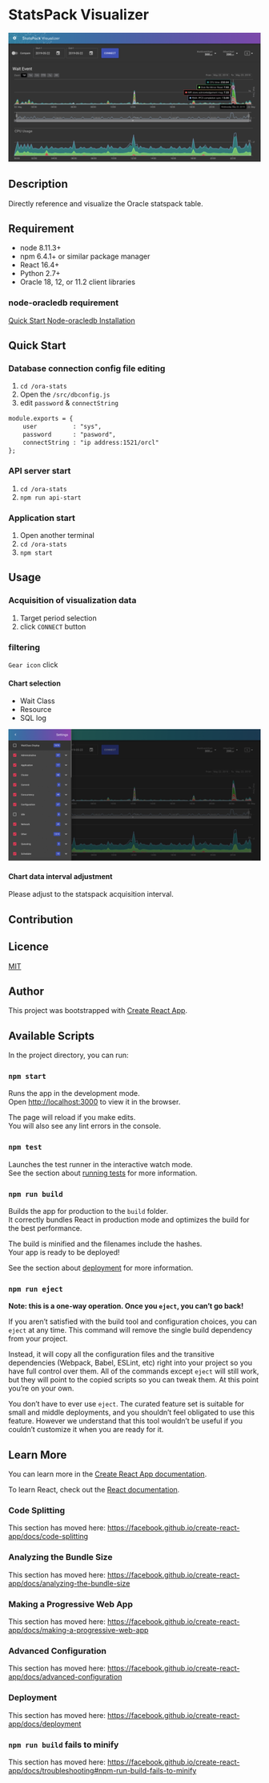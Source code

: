 StatsPack Visualizer
==========================
![image](https://github.com/JPMUG-KK/ora-stats/blob/master/public/img/screenshot.png)
## Description
Directly reference and visualize the Oracle statspack table.

## Requirement
* node 8.11.3+
* npm 6.4.1+ or similar package manager
* React 16.4+
* Python 2.7+
* Oracle 18, 12, or 11.2 client libraries

### node-oracledb requirement
[Quick Start Node-oracledb Installation](https://oracle.github.io/node-oracledb/INSTALL.html#quickstart)

## Quick Start

### Database connection config file editing
1. `cd /ora-stats`
1. Open the `/src/dbconfig.js`
1. edit `password` & `connectString`
```
module.exports = {
    user          : "sys",
    password      : "pasword",
    connectString : "ip address:1521/orcl"
};
```

### API server start
1. `cd /ora-stats`
1. `npm run api-start`

### Application start
1. Open another terminal
1. `cd /ora-stats`
1. `npm start`

## Usage

### Acquisition of visualization data

1. Target period selection
1. click `CONNECT` button

### filtering

`Gear icon` click

#### Chart selection
* Wait Class
* Resource
* SQL log 

![image](https://github.com/JPMUG-KK/ora-stats/blob/master/public/img/screenshot_setting.png)

#### Chart data interval adjustment
Please adjust to the statspack acquisition interval.

## Contribution

## Licence

[MIT](https://github.com/tcnksm/tool/blob/master/LICENCE)

## Author

This project was bootstrapped with [Create React App](https://github.com/facebook/create-react-app).

## Available Scripts

In the project directory, you can run:

### `npm start`

Runs the app in the development mode.<br>
Open [http://localhost:3000](http://localhost:3000) to view it in the browser.

The page will reload if you make edits.<br>
You will also see any lint errors in the console.

### `npm test`

Launches the test runner in the interactive watch mode.<br>
See the section about [running tests](https://facebook.github.io/create-react-app/docs/running-tests) for more information.

### `npm run build`

Builds the app for production to the `build` folder.<br>
It correctly bundles React in production mode and optimizes the build for the best performance.

The build is minified and the filenames include the hashes.<br>
Your app is ready to be deployed!

See the section about [deployment](https://facebook.github.io/create-react-app/docs/deployment) for more information.

### `npm run eject`

**Note: this is a one-way operation. Once you `eject`, you can’t go back!**

If you aren’t satisfied with the build tool and configuration choices, you can `eject` at any time. This command will remove the single build dependency from your project.

Instead, it will copy all the configuration files and the transitive dependencies (Webpack, Babel, ESLint, etc) right into your project so you have full control over them. All of the commands except `eject` will still work, but they will point to the copied scripts so you can tweak them. At this point you’re on your own.

You don’t have to ever use `eject`. The curated feature set is suitable for small and middle deployments, and you shouldn’t feel obligated to use this feature. However we understand that this tool wouldn’t be useful if you couldn’t customize it when you are ready for it.

## Learn More

You can learn more in the [Create React App documentation](https://facebook.github.io/create-react-app/docs/getting-started).

To learn React, check out the [React documentation](https://reactjs.org/).

### Code Splitting

This section has moved here: https://facebook.github.io/create-react-app/docs/code-splitting

### Analyzing the Bundle Size

This section has moved here: https://facebook.github.io/create-react-app/docs/analyzing-the-bundle-size

### Making a Progressive Web App

This section has moved here: https://facebook.github.io/create-react-app/docs/making-a-progressive-web-app

### Advanced Configuration

This section has moved here: https://facebook.github.io/create-react-app/docs/advanced-configuration

### Deployment

This section has moved here: https://facebook.github.io/create-react-app/docs/deployment

### `npm run build` fails to minify

This section has moved here: https://facebook.github.io/create-react-app/docs/troubleshooting#npm-run-build-fails-to-minify

